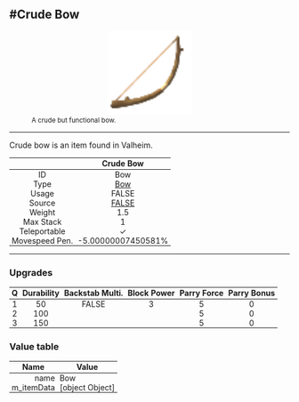 <meta property="og:title" content="Crude Bow - MoreValheim" /><meta property="og:type" content="website" /><meta property="og:image" content="/assets/crude_bow.png" /><meta property="og:description" content="Crude Bow is an item found in Valheim." /><meta name="theme-color" content="#546D78"><meta name="twitter:card" content="summary_large_image">
#Crude Bow
-------------
<style>img {width:20px;}.tb {width:150px;display: block;margin-left: auto;margin-right: auto;}</style>

<style>.md-typeset table:not([class]) th:not([align]) {min-width:unset!important;}</style>
<style>td{padding:0em 0.3em!important;text-align:center!important;border-left:.05rem solid var(--md-default-fg-color--lightest)}</style>

<style>th{padding:0.1em 0.3em!important;text-align:center!important;font-weight:bold}</style>

<style>pre{text-align:right!important}</style>
<style>table tr td:first-child {border-left: 0;};</style>

<figure><img src="/assets/crude_bow.png" class="tb" /><figcaption><small>A crude but functional bow.</small></figcaption></figure>

-------------

Crude bow is an item found in Valheim.

|        | Crude Bow              |
| ----------- | ------------------------------------ |
| ID |Bow
| Type | [Bow](../../types/bow)
| Usage | FALSE<br>
| Source | [FALSE](../../items/false)
| Weight | 1.5 |
| Max Stack | 1 |
| Teleportable | ✓
| Movespeed Pen. | -5.00000007450581%


-------------

### Upgrades
| Q | Durability | Backstab Multi. | Block Power | Parry Force | Parry Bonus
| - | - | - | - | - | - 
1 | 50 | FALSE | 3 | 5 | 0 | 1.5 | 
 | 2 | 100 |  |  | 5 | 0 |  | 
 | 3 | 150 |  |  | 5 | 0 |  | 


### Value table
| Name | Value
| - | - |
| <div style="text-align:right">name</div> | <div style="text-align:left">Bow</div> | 
| <div style="text-align:right">m_itemData</div> | <div style="text-align:left">[object Object]</div> | 